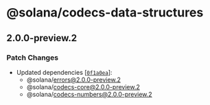 # @solana/codecs-data-structures

## 2.0.0-preview.2

### Patch Changes

-   Updated dependencies [[`0f1a0ea`](https://github.com/solana-labs/solana-web3.js/commit/0f1a0eaaf0cb947104cdfd809ac0855116b99004)]:
    -   @solana/errors@2.0.0-preview.2
    -   @solana/codecs-core@2.0.0-preview.2
    -   @solana/codecs-numbers@2.0.0-preview.2

